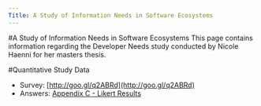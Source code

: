 ```yaml
---
Title: A Study of Information Needs in Software Ecosystems
---
```

#A Study of Information Needs in Software Ecosystems
This page contains information regarding the Developer Needs study conducted by Nicole Haenni for her masters thesis. 


#Quantitative Study Data

-  Survey: [http://goo.gl/q2ABRd](http://goo.gl/q2ABRd)
-  Answers: [Appendix C - Likert Results](%assets_url%/files/fe/exu06ylmn05brjju2fi2t8gxowtksd/Appendix-C---Likert-Results.pdf)
